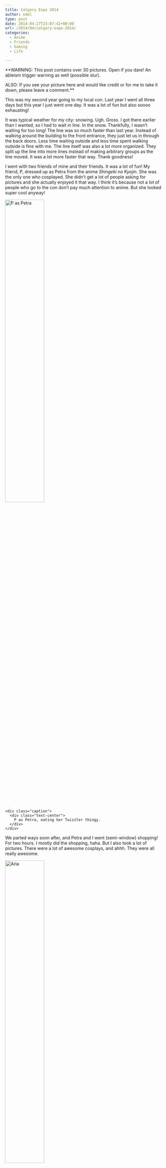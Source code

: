 ```yaml
---
title: Calgary Expo 2014
author: edel
type: post
date: 2014-04-27T23:07:42+00:00
url: /2014/04/calgary-expo-2014/
categories:
  - Anime
  - Friends
  - Gaming
  - Life

---
```

**WARNING: This post contains over 30 pictures. Open if you dare! An ableism trigger warning as well (possible slur).
  
ALSO: If you see your picture here and would like credit or for me to take it down, please leave a comment.**

This was my second year going to my local con. Last year I went all three days but this year I just went one day. It was a lot of fun but also soooo exhausting!

It was typical weather for my city: snowing. Ugh. Gross. I got there earlier than I wanted, so I had to wait in line. In the snow. Thankfully, I wasn&#8217;t waiting for too long! The line was so much faster than last year. Instead of walking around the building to the front entrance, they just let us in through the back doors. Less time waiting outside and less time spent walking outside is fine with me. The line itself was also a lot more organized. They split up the line into more lines instead of making arbitrary groups as the line moved. It was a lot more faster that way. Thank goodness!

<!--more Read the rest of my con shenanigans!-->

I went with two friends of mine and their friends. It was a lot of fun! My friend, P, dressed up as Petra from the anime _Shingeki no Kyojin_. She was the only one who cosplayed. She didn&#8217;t get a lot of people asking for pictures and she actually enjoyed it that way. I think it&#8217;s because not a lot of people who go to the con don&#8217;t pay much attention to anime. But she looked super cool anyway!

<div class="center-block">
  <div class="media">
    <img class="img-responsive" width="50%" height="50%" alt="P as Petra" src="http://37.media.tumblr.com/80b38968fd0d7825048f960c4a26932d/tumblr_n4o5s4Xgdo1qdz5ypo9_1280.jpg" /></p> 
    
    <div class="caption">
      <div class="text-center">
        P as Petra, eating her Twizzler thingy.
      </div>
    </div>
  </div>
</div>

We parted ways soon after, and Petra and I went (semi-window) shopping! For two hours. I mostly did the shopping, haha. But I also took a lot of pictures. There were a lot of awesome cosplays, and ahhh. They were all really awesome.

<div class="center-block">
  <div class="media">
    <img class="img-responsive" width="50%" height="50%" alt="Aria" src="http://24.media.tumblr.com/6bbba3793f2f509b0b9a06d4e0a47ec1/tumblr_n4o5s4Xgdo1qdz5ypo3_1280.jpg" /></p> 
    
    <div class="caption">
      <div class="text-center">
        Aria from the video game series Mass Effect. Her cosplay was so badass. I loved it. Her pose was just perfect.
      </div>
    </div>
  </div>
</div>

<div class="center-block">
  <div class="media">
    <img class="img-responsive" width="50%" height="50%" alt="Commander Shepard(s)" src="http://24.media.tumblr.com/f40baf65407e744e0895ee429021c460/tumblr_n4o5s4Xgdo1qdz5ypo2_1280.jpg" /></p> 
    
    <div class="caption">
      <div class="text-center">
        A male paragon and female renegade Commander Shepard cosplay from Mass Effect. I absolutely love this! Although, I have to say that the Shep close to my heart is female paragon Shep.
      </div>
    </div>
  </div>
</div>

<div class="center-block">
  <div class="media">
    <img class="img-responsive" width="50%" height="50%" alt="Commander Shepard (again)" src="https://31.media.tumblr.com/7097fa710e18f6e6dbb78070d61e867c/tumblr_n4plvdvwnf1qdz5ypo9_1280.jpg" /></p> 
    
    <div class="caption">
      <div class="text-center">
        Another Commander Shepard cosplayer. I had to chase down this guy and I called after him saying, &#8220;Exuse me, Commander Shepard!&#8221; and I felt a little bit like Emily Wong (a journalist in the game). It was surreal. Also it took forever for me to focus the camera and I giggled out of awkwardness (I should have explained myself, I hope he didn&#8217;t think I was laughing at him&#8230;). That poor guy had to stand there for like a minute. Whoops.
      </div>
    </div>
  </div>
</div>

<div class="center-block">
  <div class="media">
    <img class="img-responsive" width="50%" height="50%" alt="Levi" src="http://37.media.tumblr.com/39e5c3a46b372d14a7dfabd2e22a456b/tumblr_n4o5s4Xgdo1qdz5ypo6_1280.jpg" /></p> 
    
    <div class="caption">
      <div class="text-center">
        Levi from Shingeki no Kyojin. This is <a href="http://mindxcrash.tumblr.com">Ven</a>, a popular cosplayer and artist, especially on Tumblr. P told me a lot about him before but she totally did not want to say anything to him at all, and she actually knows about him. He was totally cool and all my pictures of him turned out blurry. It looked in focus to me in the window thingy, I&#8217;m sorry.
      </div>
    </div>
  </div>
</div>

<div class="center-block">
  <div class="media">
    <img class="img-responsive" width="50%" height="50%" alt="Levi" src="http://31.media.tumblr.com/9fa04ecca8b93e7988819b7261a5fcaa/tumblr_n4plvdvwnf1qdz5ypo10_1280.jpg" /></p> 
    
    <div class="caption">
      <div class="text-center">
        Another Levi. This time, cleaning Levi! Man, the makeup was SPOT ON. Absolutely loved it!
      </div>
    </div>
  </div>
</div>

<div class="center-block">
  <div class="media">
    <img class="img-responsive" width="50%" height="50%" alt="MCR" src="http://24.media.tumblr.com/486a9ce42ef49555183f309d5a9d5544/tumblr_n4o5s4Xgdo1qdz5ypo1_1280.jpg" /></p> 
    
    <div class="caption">
      <div class="text-center">
        Gerard and Mikey Way from My Chemical Romance. Omg. I saw the Gerard cosplayer while at the food trucks but he had food in his hands and I didn&#8217;t want to bother asking him for a picture. But then I found him and he was with a Mikey. Oh. My. Goodness. My junior high self is so happy. I love how they cosplayed MCR!
      </div>
    </div>
  </div>
</div>

<div class="center-block">
  <div class="media">
    <img class="img-responsive" width="50%" height="50%" alt="Mako" src="http://37.media.tumblr.com/386dbae11355d28528e316b72b9a0002/tumblr_n4o5s4Xgdo1qdz5ypo7_1280.jpg" /></p> 
    
    <div class="caption">
      <div class="text-center">
        Mako from the anime Kill La Kill. The cosplayer was <a href="http://disneykin.tumblr.com">Alexa</a>. My friend, M, was doing a wacky pose with them. I absolutely loved their cosplay. Fight club president!
      </div>
    </div>
  </div>
</div>

<div class="center-block">
  <div class="media">
    <img class="img-responsive" width="50%" height="50%" alt="Mako (again)" src="https://24.media.tumblr.com/4b520d6403416ec29888971f8685d5d1/tumblr_n4plvdvwnf1qdz5ypo6_1280.jpg" /></p> 
    
    <div class="caption">
      <div class="text-center">
        A solo picture with Mako. They are SOOOO cute.
      </div>
    </div>
  </div>
</div>

<div class="center-block">
  <div class="media">
    <img class="img-responsive" width="50%" height="50%" alt="Kanaya" src="http://37.media.tumblr.com/0ee687695bb7faf1c64ae51614e3f4ca/tumblr_n4o5s4Xgdo1qdz5ypo4_1280.jpg" /></p> 
    
    <div class="caption">
      <div class="text-center">
        Kanaya from the webcomic series Homestuck. She was so cute!
      </div>
    </div>
  </div>
</div>

<div class="center-block">
  <div class="media">
    <img class="img-responsive" width="50%" height="50%" alt="Homestucks" src="http://37.media.tumblr.com/ca27c56ed81203b56899fdf58cc9d594/tumblr_n4o5s4Xgdo1qdz5ypo10_1280.jpg" /></p> 
    
    <div class="caption">
      <div class="text-center">
        A very large group of Homestucks that I found. They were all really cute. I didn&#8217;t bother getting a 100% proper picture because there were just so many of them!
      </div>
    </div>
  </div>
</div>

<div class="center-block">
  <div class="media">
    <img class="img-responsive" width="50%" height="50%" alt="Sailor Neptune, Yoruichi, and Sailor Uranus" src="http://24.media.tumblr.com/436b196daa2b17f4a06775745f21ed27/tumblr_n4plvdvwnf1qdz5ypo7_1280.jpg" /></p> 
    
    <div class="caption">
      <div class="text-center">
        Sailor Neptune, Yoruichi (from Bleach), and Sailor Uranus. I definitely sneaked this photo in. Sailor Neptune and Sailor Uranus are definitely in my top three for favourite ships, EVER. And Yoruichi is like my favourite character in Bleach (no, it&#8217;s not because her outfit is orange and because she&#8217;s a cat&#8230; Or is it?).
      </div>
    </div>
  </div>
</div>

<div class="center-block">
  <div class="media">
    <img class="img-responsive" width="50%" height="50%" alt="Yang from RWBY" src="http://37.media.tumblr.com/571d007861405c14e4fb2da0408421f2/tumblr_n4plvdvwnf1qdz5ypo5_1280.jpg" /></p> 
    
    <div class="caption">
      <div class="text-center">
        A really cute Yang cosplayer from the web animated series RWBY. She was really sweet and I felt really bad because she was alone and carrying a lot of stuff.
      </div>
    </div>
  </div>
</div>

<div class="center-block">
  <div class="media">
    <img class="img-responsive" width="50%" height="50%" alt="Blake" src="http://37.media.tumblr.com/c681c19109effc4fe16d5c85a4be4e92/tumblr_n4pngfd95I1qdz5ypo6_r1_1280.jpg" /></p> 
    
    <div class="caption">
      <div class="text-center">
        Blake from RWBY. This girl is so tall! I approached her and she didn&#8217;t notice me at first, when I said &#8220;Excuse me.&#8221; And when she heard me the second time she was a bit startled and was like &#8220;Oh!&#8221; She was sooo cute.
      </div>
    </div>
  </div>
</div>

<div class="center-block">
  <div class="media">
    <img class="img-responsive" width="50%" height="50%" alt="Matt" src="http://37.media.tumblr.com/e1b4f3e99f27455335f8cab7cdacf633/tumblr_n4pngfd95I1qdz5ypo5_1280.jpg" /></p> 
    
    <div class="caption">
      <div class="text-center">
        Matt from the anime Digimon. Matt was like my #1 childhood crush when I was a little girl. This guy did it pretty well. He has the digivice and everything! The wig was a bit off but dude, no one can do Matt&#8217;s hair like Matt.
      </div>
    </div>
  </div>
</div>

<div class="center-block">
  <div class="media">
    <img class="img-responsive" width="50%" height="50%" alt="Jessica Rabbit" src="http://31.media.tumblr.com/951bb202473dc97b5e7b7a61ef572f6b/tumblr_n4pngfd95I1qdz5ypo3_1280.jpg" /></p> 
    
    <div class="caption">
      <div class="text-center">
        Jessica Rabbit. What a classic. This girl was so sweet and so gorgeous. Aweh, I get all mushy inside just thinking about her reaction to me calling her gorgeous.
      </div>
    </div>
  </div>
</div>

<div class="center-block">
  <div class="media">
    <img class="img-responsive" width="50%" height="50%" alt="Halo" src="http://31.media.tumblr.com/2ca309991a2683852a956ebc470dc176/tumblr_n4pngfd95I1qdz5ypo4_1280.jpg" /></p> 
    
    <div class="caption">
      <div class="text-center">
        Halo dudes from Halo. I don&#8217;t play this game (PlayStation all the way), but I love any cosplay with armor. I also love this picture because the dude on the left is looking forward and it&#8217;s like the dude on the right is just like &#8220;Bro, what are you looking at?&#8221;
      </div>
    </div>
  </div>
</div>

<div class="center-block">
  <div class="media">
    <img class="img-responsive" width="50%" height="50%" alt="Borderlands" src="http://24.media.tumblr.com/3d559b1fd2a882d11a648363df7c3eee/tumblr_n4plvdvwnf1qdz5ypo4_1280.jpg" /></p> 
    
    <div class="caption">
      <div class="text-center">
        A Pyscho enemy character from Borderlands. This guy was cool. His eyes were glowing and everything. I think I saw him last year too, and maybe at Otafest at well. But dang, that detail. He looks like he basically stepped out of the game!
      </div>
    </div>
  </div>
</div>

In the middle of the day, a friend and I went to get a photo op with the lovely Jessica Nigri, a cosplayer and Internet celebrity. She also does a voice in the RWBY animated series. She was super cute and super pretty! We got to get her to sign our photo with her, and her agent didn&#8217;t let us pay for it. What an awesome dude. He was as upbeat and cool as she was! Probably one of the highlights of my day.

Also, in the picture, you can see that I&#8217;m all buddy buddy with Nigri but my friend is really far away from her. It&#8217;s now a running joke that he and her are&#8230; Close. Haha.

After that, we wandered and shopped a little bit more. We ended the day with attempting to get into a panel but it was really packed so we didn&#8217;t get in. Which was okay with me because I was about ready to pass out! And so we parted ways and went home.

Onto the merchandise&#8230; I spent exactly $100 dollars, including food and not including transit and coat check. My brother asked me to buy something Rooster Teeth (not happening as they are the only ones who sell their stuff and they&#8217;re based in Texas so&#8230; Yeah&#8230;) or League of Legends. The only LoL thing I found was really basic messenger bags and they were like $40. Sorry brother, you aren&#8217;t getting that&#8230; But I did end up buying him a Grunt POP! figure. My brother looooves the Krogans from Mass Effect and the Grunt figure was so adorable that I knew he&#8217;d love it! When we opened up the box, my brother immediately when &#8220;Aweeh, he&#8217;s so cute.&#8221; The figures are so tiny, he fit in my freakishly small hand! So. Cute. I really wanted to find a Garrus figure but was unable to do so. I think they&#8217;re really popular because the Garrus figure is even cuter than the Grunt one, and because Garrus is like THE most loved character in Mass Effect.

I also bought some Homestuck merchandise. I debated getting a Scalemate plushie, but opted for the art instead. The calendar has been on my wish list ever since it came out. While I wasn&#8217;t particularly found of the tarot cards, it was such a deal to get them. I don&#8217;t regret it at all. I have a love for &#8220;predicting&#8221; things (I don&#8217;t take it too seriously though) and with the gorgeous art and the cards, I think I&#8217;ll have a lot of fun with them. I also kinda feel like Cardcaptor Sakura. I need to buy those (Clow Cards) next&#8230;

<div class="center-block">
  <div class="media">
    <img class="img-responsive" width="50%" height="50%" alt="Merch" src="http://24.media.tumblr.com/e78e500691be08a1bdeaa3bee2eea3b2/tumblr_n4o5s4Xgdo1qdz5ypo5_1280.png" /></p> 
    
    <div class="caption">
      <div class="text-center">
        From left to right: Snow White POP! Figure, Grunt (Mass Effect) POP! Figure, Commander Shepard (Mass Effect) POP! Figure, Ratonhnhaké:ton (Assassin&#8217;s Creed 3) action figure, Homestuck 2014 Calendar, Homestuck Tarot Cards, signed print of our photo with Jessica Nigri.
      </div>
    </div>
  </div>
</div>

Lastly, there were a lot of cosplays that I wasn&#8217;t able to take pictures of or didn&#8217;t see. A moment of silence for these amazing cosplays: Sakura from Cardcaptor Sakura, Satsuki and Ryuko from Kill La Kill, my friend cosplaying Blake from RWBY, Ruby and Weiss from RWBY, dude wearing a &#8220;People Like Grapes&#8221; shirt, girl wearing a &#8220;Free Edgar 2014&#8221; sign, Kaworu and Shinji from Evangelion, countless Connors and Ezios and Edwards from Assassin&#8217;s Creed, and Trickster Jane from Homestuck. I&#8217;m sure there are more but I just can&#8217;t think of them at the moment. I also wanted to meet Westy from the Mikecast but it&#8217;s pretty much impossible to randomly bump into a specific person who is not cosplaying.

I saw cool people and I bought cool things. Overall, it was a pretty rad day.

<ol class="footnote">
</ol>